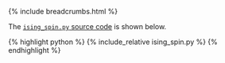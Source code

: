 {% include breadcrumbs.html %}

The [`ising_spin.py` source code](ising_spin.py) is shown below.
<p></p>

{% highlight python %}
{% include_relative ising_spin.py %}
{% endhighlight %}
